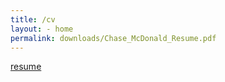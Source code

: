 ```yaml
---
title: /cv
layout: - home
permalink: downloads/Chase_McDonald_Resume.pdf
---
```


<a href="download/Chase_McDonald_Resume.pdf">resume</a>
